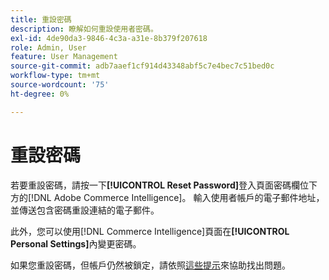 ```yaml
---
title: 重設密碼
description: 瞭解如何重設使用者密碼。
exl-id: 4de90da3-9846-4c3a-a31e-8b379f207618
role: Admin, User
feature: User Management
source-git-commit: adb7aaef1cf914d43348abf5c7e4bec7c51bed0c
workflow-type: tm+mt
source-wordcount: '75'
ht-degree: 0%

---
```


# 重設密碼

若要重設密碼，請按一下&#x200B;**[!UICONTROL Reset Password]**&#x200B;登入頁面密碼欄位下方的[!DNL Adobe Commerce Intelligence]。 輸入使用者帳戶的電子郵件地址，並傳送包含密碼重設連結的電子郵件。

此外，您可以使用[!DNL Commerce Intelligence]頁面在&#x200B;**[!UICONTROL Personal Settings]**&#x200B;內變更密碼。

如果您重設密碼，但帳戶仍然被鎖定，請依照[這些提示](https://experienceleague.adobe.com/docs/commerce-knowledge-base/kb/troubleshooting/miscellaneous/troubleshooting-mbi-account-lockout.html)來協助找出問題。
